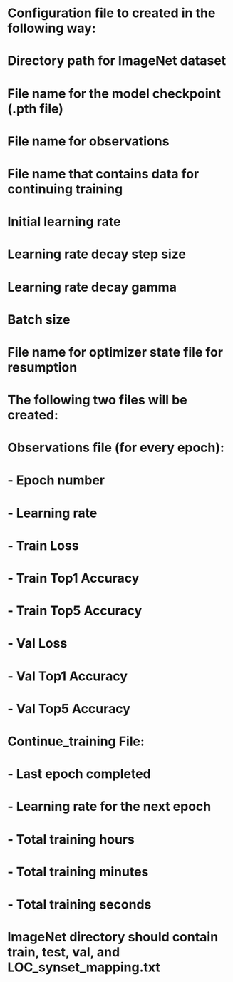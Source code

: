 # Configuration file to created in the following way:

# Directory path for ImageNet dataset

# File name for the model checkpoint (.pth file)

# File name for observations

# File name that contains data for continuing training

# Initial learning rate

# Learning rate decay step size

# Learning rate decay gamma

# Batch size

# File name for optimizer state file for resumption

# The following two files will be created:

# Observations file (for every epoch):
# - Epoch number
# - Learning rate
# - Train Loss
# - Train Top1 Accuracy
# - Train Top5 Accuracy
# - Val Loss
# - Val Top1 Accuracy
# - Val Top5 Accuracy

# Continue_training File:
# - Last epoch completed
# - Learning rate for the next epoch
# - Total training hours
# - Total training minutes
# - Total training seconds

# ImageNet directory should contain train, test, val, and LOC_synset_mapping.txt
